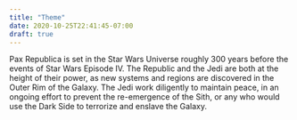 ```yaml
---
title: "Theme"
date: 2020-10-25T22:41:45-07:00
draft: true
---
```


Pax Republica is set in the Star Wars Universe roughly 300 years before the events of Star Wars Episode IV. The Republic and the Jedi are both at the height of their power, as new systems and regions are discovered in the Outer Rim of the Galaxy. The Jedi work diligently to maintain peace, in an ongoing effort to prevent the re-emergence of the Sith, or any who would use the Dark Side to terrorize and enslave the Galaxy.


